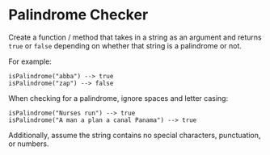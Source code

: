 # Palindrome Checker

Create a function / method that takes in a string as an argument and returns `true` or `false` depending on whether that string is a palindrome or not.

For example:

```
isPalindrome("abba") --> true
isPalindrome("zap") --> false
```

When checking for a palindrome, ignore spaces and letter casing:

```
isPalindrome("Nurses run") --> true
isPalindrome("A man a plan a canal Panama") --> true
```

Additionally, assume the string contains no special characters, punctuation, or numbers.
